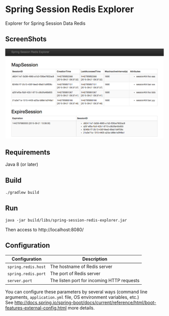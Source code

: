 # Spring Session Redis Explorer

Explorer for Spring Session Data Redis

## ScreenShots

![Main page](screenshots/01.png)

## Requirements

Java 8 (or later)

## Build

```
./gradlew build
```

## Run

```
java -jar build/libs/spring-session-redis-explorer.jar
```

Then access to http://localhost:8080/

## Configuration

|Configuration|Description|
|----|----|
|``spring.redis.host``|The hostname of Redis server|
|``spring.redis.port``|The port of Redis server|
|``server.port``|The listen port for incoming HTTP requests|

You can configure these parameters by several ways (command line arguments, ``application.yml`` file, OS environment variables, etc.)  
See http://docs.spring.io/spring-boot/docs/current/reference/html/boot-features-external-config.html more details.
